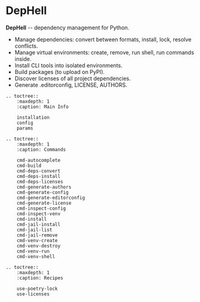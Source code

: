 # DepHell

**DepHell** -- dependency management for Python.

+ Manage dependencies: convert between formats, install, lock, resolve conflicts.
+ Manage virtual environments: create, remove, run shell, run commands inside.
+ Install CLI tools into isolated environments.
+ Build packages (to upload on PyPI).
+ Discover licenses of all project dependencies.
+ Generate .editorconfig, LICENSE, AUTHORS.

```eval_rst
.. toctree::
    :maxdepth: 1
    :caption: Main Info

    installation
    config
    params

.. toctree::
    :maxdepth: 1
    :caption: Commands

    cmd-autocomplete
    cmd-build
    cmd-deps-convert
    cmd-deps-install
    cmd-deps-licenses
    cmd-generate-authors
    cmd-generate-config
    cmd-generate-editorconfig
    cmd-generate-license
    cmd-inspect-config
    cmd-inspect-venv
    cmd-install
    cmd-jail-install
    cmd-jail-list
    cmd-jail-remove
    cmd-venv-create
    cmd-venv-destroy
    cmd-venv-run
    cmd-venv-shell

.. toctree::
    :maxdepth: 1
    :caption: Recipes

    use-poetry-lock
    use-licenses
```
